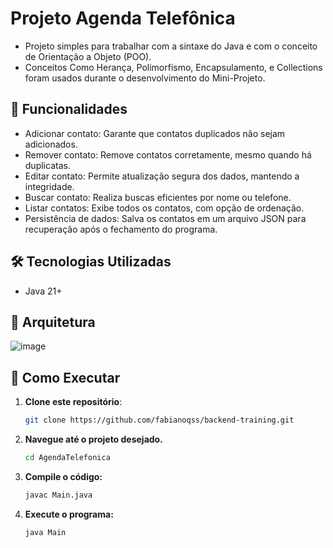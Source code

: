 # Projeto Agenda Telefônica

- Projeto simples para trabalhar com a sintaxe do Java e com o conceito de Orientação a Objeto (POO).
- Conceitos Como Herança, Polimorfismo, Encapsulamento, e Collections foram usados durante o desenvolvimento do Mini-Projeto.

## 📌 Funcionalidades

- Adicionar contato: Garante que contatos duplicados não sejam adicionados.
- Remover contato: Remove contatos corretamente, mesmo quando há duplicatas.
- Editar contato: Permite atualização segura dos dados, mantendo a integridade.
- Buscar contato: Realiza buscas eficientes por nome ou telefone.
- Listar contatos: Exibe todos os contatos, com opção de ordenação.
- Persistência de dados: Salva os contatos em um arquivo JSON para recuperação após o fechamento do programa.

## 🛠️ Tecnologias Utilizadas

- Java 21+

## 📂 Arquitetura

![image](https://github.com/user-attachments/assets/52a43dfc-802f-40c6-9e22-1413c983a897)


## 🚀 Como Executar

1. **Clone este repositório**:

   ```bash
   git clone https://github.com/fabianoqss/backend-training.git

   ```

2. **Navegue até o projeto desejado.**

   ```bash
   cd AgendaTelefonica

   ```

3. **Compile o código:**

   ```bash
   javac Main.java

   ```

4. **Execute o programa:**
   ```bash
   java Main
   ```
